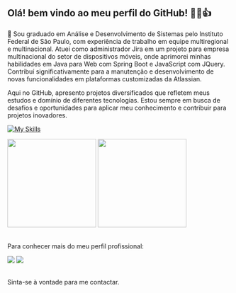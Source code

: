 ## Olá! bem vindo ao meu perfil do GitHub! 🧑‍🦲👍

💾 Sou graduado em Análise e Desenvolvimento de Sistemas pelo Instituto Federal de São Paulo, com experiência de trabalho em equipe multiregional e multinacional. 
Atuei como administrador Jira em um projeto para empresa multinacional do setor de dispositivos móveis, onde aprimorei minhas habilidades em Java para Web com Spring Boot e JavaScript com JQuery.
Contribuí significativamente para a manutenção e desenvolvimento de novas funcionalidades em plataformas customizadas da Atlassian.

Aqui no GitHub, apresento projetos diversificados que refletem meus estudos e domínio de diferentes tecnologias. Estou sempre em busca de desafios e oportunidades para aplicar meu conhecimento e contribuir para projetos inovadores.

[![My Skills](https://skillicons.dev/icons?i=java,js,nodejs,expressjs,sequelize,html,css,sass,python,c,cs,ts,spring,react,angular,jquery,androidstudio,visualstudio,vscode,godot,firebase,mongodb,mysql,sqlite,heroku,npm,yarn,postman,git,githubactions)](https://skillicons.dev)
 
<div>
<img height="200em" src="https://github-readme-stats-eight-lac.vercel.app/api/top-langs/?username=LucasEPaduam&layout=compact&langs_count=10&theme=merko"/>
<img height="200em" src="https://github-readme-stats-eight-lac.vercel.app/api?username=LucasEPaduam&show_icons=true&theme=merko&include_all_commits=true&count_private=true"/>
</div>
</br>

<div>
 <p>Para conhecer mais do meu perfil profissional:</p>
 <a href="https://www.linkedin.com/in/lucas-paduam/" target="_blank"><img src="https://img.shields.io/badge/-LinkedIn-%230077B5?style=for-the-badge&logo=linkedin&logoColor=white" target="_blank"></a>
 <a href="https://lucasepaduam.github.io/MeuPortifolio/" target="_blank"><img src="https://img.shields.io/badge/website-000000?style=for-the-badge&logo=About.me&logoColor=white" target="_blank"></a>
</div>
<br>

Sinta-se à vontade para me contactar.



